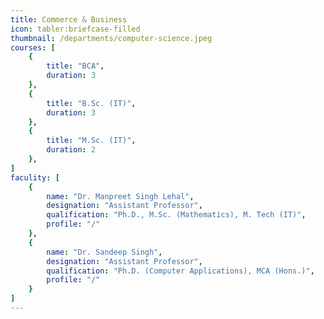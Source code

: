 ```yaml
---
title: Commerce & Business
icon: tabler:briefcase-filled
thumbnail: /departments/computer-science.jpeg
courses: [
    {
        title: "BCA",
        duration: 3
    },
    {
        title: "B.Sc. (IT)",
        duration: 3
    },
    {
        title: "M.Sc. (IT)",
        duration: 2
    },
]
faculity: [
    {
        name: "Dr. Manpreet Singh Lehal",
        designation: "Assistant Professor", 
        qualification: "Ph.D., M.Sc. (Mathematics), M. Tech (IT)",
        profile: "/"
    },
    {
        name: "Dr. Sandeep Singh",
        designation: "Assistant Professor", 
        qualification: "Ph.D. (Computer Applications), MCA (Hons.)",
        profile: "/"
    }
]
---
```

